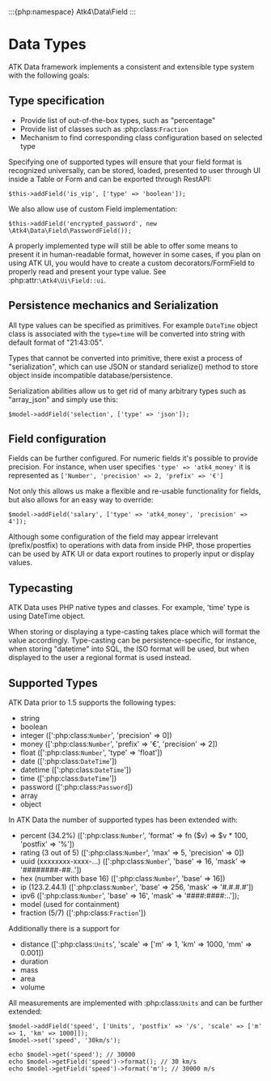 :::{php:namespace} Atk4\Data\Field
:::

# Data Types

ATK Data framework implements a consistent and extensible type system with the
following goals:

## Type specification

- Provide list of out-of-the-box types, such as "percentage"
- Provide list of classes such as :php:class:`Fraction`
- Mechanism to find corresponding class configuration based on selected type

Specifying one of supported types will ensure that your field format is
recognized universally, can be stored, loaded, presented to user through UI
inside a Table or Form and can be exported through RestAPI:

```
$this->addField('is_vip', ['type' => 'boolean']);
```

We also allow use of custom Field implementation:

```
$this->addField('encrypted_password', new \Atk4\Data\Field\PasswordField());
```

A properly implemented type will still be able to offer some means to present
it in human-readable format, however in some cases, if you plan on using ATK UI,
you would have to create a custom decorators/FormField to properly read and
present your type value. See :php:attr:`\Atk4\Ui\Field::ui`.

## Persistence mechanics and Serialization

All type values can be specified as primitives. For example `DateTime` object
class is associated with the `type=time` will be converted into string with
default format of "21:43:05".

Types that cannot be converted into primitive, there exist a process of "serialization",
which can use JSON or standard serialize() method to store object inside
incompatible database/persistence.

Serialization abilities allow us to get rid of many arbitrary types such as "array_json"
and simply use this:

```
$model->addField('selection', ['type' => 'json']);
```

## Field configuration

Fields can be further configured. For numeric fields it's possible to provide
precision. For instance, when user specifies `'type' => 'atk4_money'` it is represented
as `['Number', 'precision' => 2, 'prefix' => '€']`

Not only this allows us make a flexible and re-usable functionality for fields,
but also allows for an easy way to override:

```
$model->addField('salary', ['type' => 'atk4_money', 'precision' => 4']);
```

Although some configuration of the field may appear irrelevant (prefix/postfix)
to operations with data from inside PHP, those properties can be used by
ATK UI or data export routines to properly input or display values.

## Typecasting

ATK Data uses PHP native types and classes. For example, 'time' type is using
DateTime object.

When storing or displaying a type-casting takes place which will format the
value accordingly. Type-casting can be persistence-specific, for instance,
when storing "datetime" into SQL, the ISO format will be used, but when displayed
to the user a regional format is used instead.

## Supported Types

ATK Data prior to 1.5 supports the following types:

- string
- boolean
- integer ([':php:class:`Number`', 'precision' => 0])
- money ([':php:class:`Number`', 'prefix' => '€', 'precision' => 2])
- float ([':php:class:`Number`', 'type' => 'float'])
- date ([':php:class:`DateTime`'])
- datetime ([':php:class:`DateTime`'])
- time ([':php:class:`DateTime`'])
- password ([':php:class:`Password`])
- array
- object

In ATK Data the number of supported types has been extended with:

- percent (34.2%) ([':php:class:`Number`', 'format' => fn ($v) => $v * 100, 'postfix' => '%'])
- rating (3 out of 5) ([':php:class:`Number`', 'max' => 5, 'precision' => 0])
- uuid (xxxxxxxx-xxxx-...) ([':php:class:`Number`', 'base' => 16, 'mask' => '########-##..'])
- hex (number with base 16) ([':php:class:`Number`', 'base' => 16])
- ip (123.2.44.1) ([':php:class:`Number`', 'base' => 256, 'mask' => '#.#.#.#'])
- ipv6 ([':php:class:`Number`', 'base' => 16', 'mask' => '####:####:..']);
- model (used for containment)
- fraction (5/7) ([':php:class:`Fraction`'])

Additionally there is a support for

- distance ([':php:class:`Units`', 'scale' => ['m' => 1, 'km' => 1000, 'mm' => 0.001])
- duration
- mass
- area
- volume

All measurements are implemented with :php:class:`Units` and can be further extended:

```
$model->addField('speed', ['Units', 'postfix' => '/s', 'scale' => ['m' => 1, 'km' => 1000]]);
$model->set('speed', '30km/s');

echo $model->get('speed'); // 30000
echo $model->getField('speed')->format(); // 30 km/s
echo $model->getField('speed')->format('m'); // 30000 m/s
```
